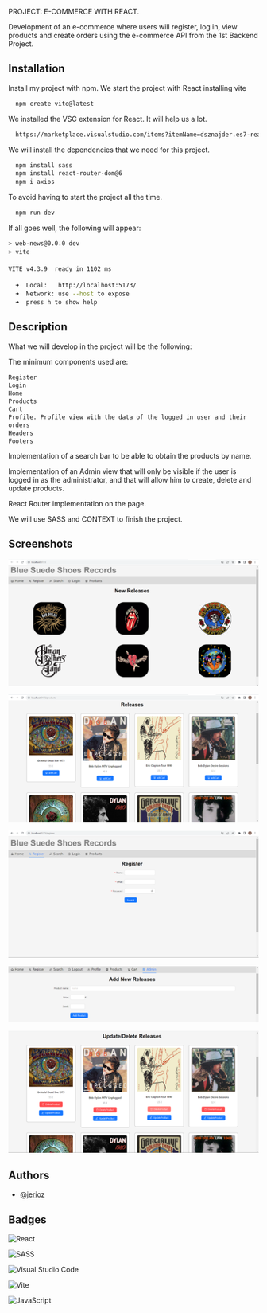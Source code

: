 
PROJECT: E-COMMERCE WITH REACT.

Development of an e-commerce where users will register, log in, view products and create orders using the e-commerce API from the 1st Backend Project.




## Installation

Install my project with npm.
We start the project with React installing vite

```bash
  npm create vite@latest
```

We installed the VSC extension for React. It will help us a lot.

```bash
  https://marketplace.visualstudio.com/items?itemName=dsznajder.es7-react-js-snippets
```

We will install the dependencies that we need for this project.

```bash
  npm install sass
  npm install react-router-dom@6
  npm i axios  
```

To avoid having to start the project all the time.

```bash
  npm run dev
```
If all goes well, the following will appear:

```bash
> web-news@0.0.0 dev
> vite

VITE v4.3.9  ready in 1102 ms

  ➜  Local:   http://localhost:5173/
  ➜  Network: use --host to expose
  ➜  press h to show help
```






## Description

What we will develop in the project will be the following:

The minimum components used are:

    Register
    Login
    Home
    Products
    Cart
    Profile. Profile view with the data of the logged in user and their orders
    Headers
    Footers

Implementation of a search bar to be able to obtain the products by name.

Implementation of an Admin view that will only be visible if the user is logged in as the administrator, and that will allow him to create, delete and update products.

React Router implementation on the page.

We will use SASS and CONTEXT to finish the project.








## Screenshots

![App Screenshot](https://github.com/jerioz/FRONTED-E-COMMERCE/blob/main/Captura%20de%20pantalla%20(21).png?raw=true)

![App Screenshot](https://github.com/jerioz/FRONTED-E-COMMERCE/blob/main/Captura%20de%20pantalla%20(22).png?raw=true)

![App Screenshot](https://github.com/jerioz/FRONTED-E-COMMERCE/blob/main/Captura%20de%20pantalla%20(23).png?raw=true)

![App Screenshot](https://github.com/jerioz/FRONTED-E-COMMERCE/blob/main/Captura%20de%20pantalla%20(25).png?raw=true)

![App Screenshot](https://github.com/jerioz/FRONTED-E-COMMERCE/blob/main/Captura%20de%20pantalla%20(26).png?raw=true)






## Authors

- [@jerioz](https://www.github.com/jerioz)


## Badges

![React](https://img.shields.io/badge/react-%2320232a.svg?style=for-the-badge&logo=react&logoColor=%2361DAFB)

![SASS](https://img.shields.io/badge/SASS-hotpink.svg?style=for-the-badge&logo=SASS&logoColor=white)

![Visual Studio Code](https://img.shields.io/badge/Visual%20Studio%20Code-0078d7.svg?style=for-the-badge&logo=visual-studio-code&logoColor=white)

![Vite](https://img.shields.io/badge/vite-%23646CFF.svg?style=for-the-badge&logo=vite&logoColor=white)

![JavaScript](https://img.shields.io/badge/javascript-%23323330.svg?style=for-the-badge&logo=javascript&logoColor=%23F7DF1E)
